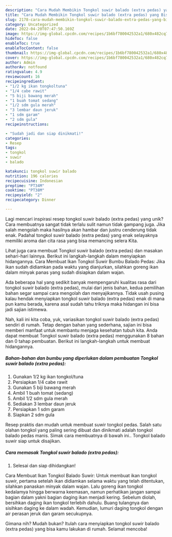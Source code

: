 ```yaml
---
description: "Cara Mudah Membikin Tongkol suwir balado (extra pedas) yang Bisa Manjain Lidah"
title: "Cara Mudah Membikin Tongkol suwir balado (extra pedas) yang Bisa Manjain Lidah"
slug: 2178-cara-mudah-membikin-tongkol-suwir-balado-extra-pedas-yang-bisa-manjain-lidah
category: Uncategorized
date: 2022-04-20T07:47:50.169Z
image: https://img-global.cpcdn.com/recipes/1b6bf780042532a1/680x482cq70/tongkol-suwir-balado-extra-pedas-foto-resep-utama.jpg
hideToc: false
enableToc: true
enableTocContent: false
thumbnail: https://img-global.cpcdn.com/recipes/1b6bf780042532a1/680x482cq70/tongkol-suwir-balado-extra-pedas-foto-resep-utama.jpg
cover: https://img-global.cpcdn.com/recipes/1b6bf780042532a1/680x482cq70/tongkol-suwir-balado-extra-pedas-foto-resep-utama.jpg
author: Admin
authorAv: notfound
ratingvalue: 4.9
reviewcount: 16
recipeingredient:
- "1/2 kg ikan tongkoltuna"
- "1/4 cabe rawit"
- "5 biji bawang merah"
- "1 buah tomat sedang"
- "1/2 sdm gula merah"
- "3 lembar daun jeruk"
- "1 sdm garam"
- "2 sdm gula"
recipeinstructions:

- "Sudah jadi dan siap dinikmati!"
categories:
- Resep
tags:
- tongkol
- suwir
- balado

katakunci: tongkol suwir balado 
nutrition: 196 calories
recipecuisine: Indonesian
preptime: "PT34M"
cooktime: "PT38M"
recipeyield: "2"
recipecategory: Dinner

---
```





Lagi mencari inspirasi resep tongkol suwir balado (extra pedas) yang unik? Cara membuatnya sangat tidak terlalu sulit namun tidak gampang juga. Jika salah mengolah maka hasilnya akan hambar dan justru cenderung tidak enak. Padahal tongkol suwir balado (extra pedas) yang enak selayaknya memiliki aroma dan cita rasa yang bisa memancing selera Kita.





Lihat juga cara membuat Tongkol suwir balado (extra pedas) dan masakan sehari-hari lainnya. Berikut ini langkah-langkah dalam menyiapkan hidangannya. Cara Membuat Ikan Tongkol Suwir Bumbu Balado Pedas: Jika ikan sudah didiamkan pada waktu yang dianjurkan, silahkan goreng ikan dalam minyak panas yang sudah disiapkan dalam wajan.

Ada beberapa hal yang sedikit banyak mempengaruhi kualitas rasa dari tongkol suwir balado (extra pedas), mulai dari jenis bahan, kedua pemilihan bahan segar sampai cara mengolah dan menyajikannya. Tidak usah pusing kalau hendak menyiapkan tongkol suwir balado (extra pedas) enak di mana pun kamu berada, karena asal sudah tahu triknya maka hidangan ini bisa jadi sajian istimewa.






Nah, kali ini kita coba, yuk, variasikan tongkol suwir balado (extra pedas) sendiri di rumah. Tetap dengan bahan yang sederhana, sajian ini bisa memberi manfaat untuk membantu menjaga kesehatan tubuh kita. Anda dapat membuat Tongkol suwir balado (extra pedas) menggunakan 8 bahan dan 0 tahap pembuatan. Berikut ini langkah-langkah untuk membuat hidangannya.

<!--inarticleads1-->

##### Bahan-bahan dan bumbu yang diperlukan dalam pembuatan Tongkol suwir balado (extra pedas):

1. Gunakan 1/2 kg ikan tongkol/tuna
1. Persiapkan 1/4 cabe rawit
1. Gunakan 5 biji bawang merah
1. Ambil 1 buah tomat (sedang)
1. Ambil 1/2 sdm gula merah
1. Sediakan 3 lembar daun jeruk
1. Persiapkan 1 sdm garam
1. Siapkan 2 sdm gula


Resep praktis dan mudah untuk membuat suwir tongkol pedas. Salah satu olahan tongkol yang paling sering dibuat dan dinikmati adalah tongkol balado pedas manis. Simak cara membuatnya di bawah ini.. Tongkol balado suwir siap untuk disajikan. 

<!--inarticleads2-->

##### Cara memasak Tongkol suwir balado (extra pedas):


1. Selesai dan siap dihidangkan!

Cara Membuat Ikan Tongkol Balado Suwir: Untuk membuat ikan tongkol suwir, pertama setelah ikan didiamkan selama waktu yang telah ditentukan, silahkan panaskan minyak dalam wajan. Lalu goreng ikan tongkol kedalamya hingga berwarna keemasan, namun perhatikan jangan sampai bagian dalam yakni bagian daging ikan menjadi kering. Sebelum diolah, bersihkan daging ikan tongkol terlebih dahulu. Buang tulangnya dan sisihkan daging ke dalam wadah. Kemudian, lumuri daging tongkol dengan air perasan jeruk dan garam secukupnya. 

Gimana nih? Mudah bukan? Itulah cara menyiapkan tongkol suwir balado (extra pedas) yang bisa kamu lakukan di rumah. Selamat mencoba!
